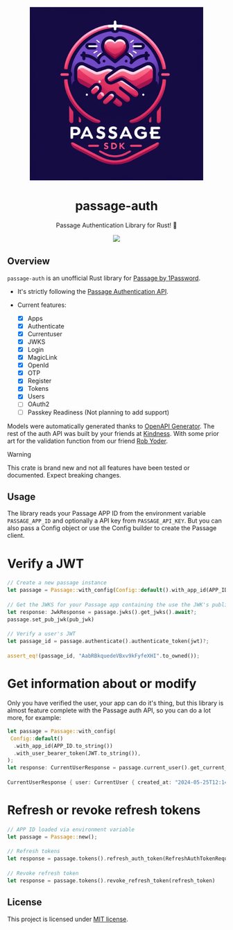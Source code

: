 <div align="center">
  <img width="400px" src="https://github.com/Kindness-Works/passage-rs/blob/main/docs/passage.jpg" />
</div>
<h1 align="center"> passage-auth </h1>
<p align="center"> Passage Authentication Library for Rust! 🦀 </p>
<div align="center">
    <a href="https://crates.io/crates/passage-auth">
      <img src="https://img.shields.io/crates/v/passage-auth.svg" />
    </a>
</div>
</div>

## Overview

`passage-auth` is an unofficial Rust library for [Passage by 1Password](https://passage.1password.com/).

- It's strictly following the [Passage Authentication API](https://docs.passage.id/api-docs/authentication-api).

- Current features:
  - [x] Apps
  - [x] Authenticate
  - [x] Currentuser
  - [x] JWKS
  - [x] Login
  - [x] MagicLink
  - [x] OpenId
  - [x] OTP
  - [x] Register
  - [x] Tokens
  - [x] Users
  - [ ] OAuth2
  - [ ] Passkey Readiness (Not planning to add support)

Models were automatically generated thanks to [OpenAPI Generator](https://openapi-generator.tech). The rest of the auth API was built by your friends at [Kindness](https://kindness.ai). With some prior art for the validation function from our friend [Rob Yoder](https://github.com/robyoder/passage-rust/blob/main/src/lib.rs).

> [!WARNING]  
> This crate is brand new and not all features have been tested or documented.
> Expect breaking changes.

## Usage

The library reads your Passage APP ID from the environment variable `PASSAGE_APP_ID` and optionally a API key from `PASSAGE_API_KEY`. But you can also pass a Config object or use the Config builder to create the Passage client.

# Verify a JWT

```rust
// Create a new passage instance
let passage = Passage::with_config(Config::default().with_app_id(APP_ID.to_string()));

// Get the JWKS for your Passage app containing the use the JWK's public key to verify a user's JWT.
let response: JwkResponse = passage.jwks().get_jwks().await?;
passage.set_pub_jwk(pub_jwk)

// Verify a user's JWT
let passage_id = passage.authenticate().authenticate_token(jwt)?;

assert_eq!(passage_id, "AabRBkquedeVBxv9kFyfeXHI".to_owned());
```

# Get information about or modify

Only you have verified the user, your app can do it's thing, but this library is almost feature complete with the Passage auth API, so you can do a lot more, for example:

```rust
let passage = Passage::with_config(
 Config::default()
  .with_app_id(APP_ID.to_string())
  .with_user_bearer_token(JWT.to_string()),
);
let response: CurrentUserResponse = passage.current_user().get_current_user().await?;

CurrentUserResponse { user: CurrentUser { created_at: "2024-05-25T12:14:42.420571Z", email: "ted@tedlasso.org", email_verified: true, id: "AabRBkquedeVBxv9kFyfeXHI", last_login_at: "2024-05-25T14:27:53.825045Z", login_count: 3, phone: "", phone_verified: false, social_connections: UserSocialConnections { apple: None, github: None, google: None }, status: Active, updated_at: "2024-05-25T14:27:53.975632Z", user_metadata: None, webauthn: false, webauthn_devices: [], webauthn_types: [] } }
```

# Refresh or revoke refresh tokens

```rust
// APP ID loaded via environment variable
let passage = Passage::new();

// Refresh tokens
let response = passage.tokens().refresh_auth_token(RefreshAuthTokenRequest{refresh_token}).await

// Revoke refresh token
let response = passage.tokens().revoke_refresh_token(refresh_token)
```

## License

This project is licensed under [MIT license](https://github.com/Kindness-Works/passage-rs/blob/main/LICENSE).

